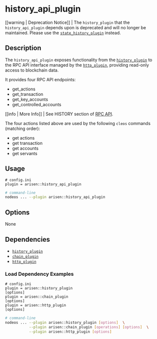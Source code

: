 # history_api_plugin

[[warning | Deprecation Notice]]
| The `history_plugin` that the `history_api_plugin` depends upon is deprecated and will no longer be maintained. Please use the [`state_history_plugin`](../state_history_plugin/index.md) instead.

## Description

The `history_api_plugin` exposes functionality from the [`history_plugin`](../history_plugin/index.md) to the RPC API interface managed by the [`http_plugin`](../http_plugin/index.md), providing read-only access to blockchain data.

It provides four RPC API endpoints:

* get_actions
* get_transaction
* get_key_accounts
* get_controlled_accounts

[[info | More Info]]
| See HISTORY section of [RPC API](https://developers.eos.io/arisen-nodeos/reference).

The four actions listed above are used by the following `cleos` commands (matching order):

* get actions
* get transaction
* get accounts
* get servants

## Usage

```console
# config.ini
plugin = arisen::history_api_plugin
```
```sh
# command-line
nodeos ... --plugin arisen::history_api_plugin
```

## Options

None

## Dependencies

* [`history_plugin`](../history_plugin/index.md)
* [`chain_plugin`](../chain_plugin/index.md)
* [`http_plugin`](../http_plugin/index.md)

### Load Dependency Examples

```console
# config.ini
plugin = arisen::history_plugin
[options]
plugin = arisen::chain_plugin
[options]
plugin = arisen::http_plugin
[options]
```
```sh
# command-line
nodeos ... --plugin arisen::history_plugin [options]  \
           --plugin arisen::chain_plugin [operations] [options]  \
           --plugin arisen::http_plugin [options]
```
